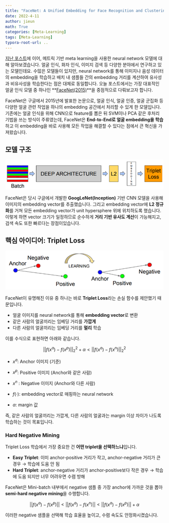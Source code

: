 ```yaml
---
title: "FaceNet: A Unified Embedding for Face Recognition and Clustering"
date: 2022-4-11
author: jieun
math: True
categories: [Meta-Learning]
tags: [Meta-Learning]
typora-root-url: ..
---
```






[지난 포스트](https://jieun121070.github.io/posts/Meta-Learning/)에 이어, 메트릭 기반 meta learning을 사용한 neural network 모델에 대해 알아보겠습니다. 얼굴 인식, 화자 인식, 이미지 검색 등 다양한 분야에서 연구하고 있는 모델인데요. 수많은 모델들이 있지만, neural network를 통해 이미지나 음성 데이터의 embedding을 학습하고 배치 내 샘플들 간의 embedding 거리를 계산하여 유사성과 비유사성을 학습한다는 점은 대체로 동일합니다. 오늘 포스트에서는 가장 대표적인 얼굴 인식 모델 중 하나인 **[FaceNet(2015)](https://arxiv.org/abs/1503.03832)**을 중점적으로 다뤄보고자 합니다.

FaceNet은 구글에서 2015년에 발표한 논문으로, 얼굴 인식, 얼굴 인증, 얼굴 군집화 등 다양한 얼굴 관련 작업을 하나의 embedding 공간에서 처리할 수 있게 한 모델입니다. 기존에는 얼굴 인식을 위해 CNN으로 feature를 뽑은 뒤 SVM이나 PCA 같은 후처리 기법을 쓰는 방식이 주류였는데, FaceNet은 **End-to-End로 얼굴 embedding을 학습**하고 이 embedding을 바로 사용해 모든 작업을 해결할 수 있다는 점에서 큰 혁신을 가져왔습니다.

## 모델 구조

![구조](/assets/img/meta/facenet.png)

FaceNet은 당시 구글에서 개발한 **GoogLeNet(Inception)** 기반 CNN 모델을 사용해 이미지의 embedding vector를 추출했습니다. 그리고 embedding vector에 **L2 정규화**를 거쳐 모든 embedding vector가 unit hypersphere 위에 위치하도록 했습니다. 이렇게 하면 vector 크기가 일정하므로 순수하게 **거리 기반 유사도 계산**이 가능해지고, 검색 속도 또한 빠르다는 장점이있습니다.

## 핵심 아이디어: Triplet Loss

![구조](/assets/img/meta/tripletloss.png)

FaceNet이 유명해진 이유 중 하나는 바로 **Triplet Loss**라는 손실 함수를 제안했기 때문입니다.

- 얼굴 이미지를 neural network를 통해 **embedding vector**로 변환
- 같은 사람의 얼굴끼리는 임베딩 거리를 **가깝게**
- 다른 사람의 얼굴끼리는 임베딩 거리를 **멀리** 학습

이를 수식으로 표현하면 아래와 같습니다.

$$||f(x^a)−f(x^p)||_2^2+\alpha<||f(x^a)−f(x^n)||_2^2$$

- $x^a$: Anchor 이미지 (기준)

- $x^p$: Positive 이미지 (Anchor와 같은 사람)
- $x^n$ : Negative 이미지 (Anchor와 다른 사람)
- $f(\cdot)$: embedding vector로 매핑하는 neural network
- $\alpha$: margin 값

즉, 같은 사람의 얼굴끼리는 가깝게, 다른 사람의 얼굴과는 margin 이상 차이가 나도록 학습하는 것이 목표입니다.

### Hard Negative Mining

Triplet Loss 학습에서 가장 중요한 건 **어떤 triplet을 선택하느냐**입니다.

- **Easy Triplet**: 이미 anchor-positive 거리가 작고, anchor-negative 거리가 큰 경우 → 학습에 도움 안 됨
- **Hard Triplet**: anchor-negative 거리가 anchor-positive보다 작은 경우 → 학습에 도움 되지만 너무 어려우면 수렴 방해

FaceNet은 Mini-batch 내부에서 negative 샘플 중 가장 anchor에 가까운 것을 뽑아 **semi-hard negative mining**을 수행합니다.

$$||f(x^a)−f(x^p)||<||f(x^a)−f(x^n)|| < ||f(x^a)−f(x^p)||+\alpha$$

이러한 negative 샘플을 선택해 학습 효율을 높이고, 수렴 속도도 안정화시켰습니다.